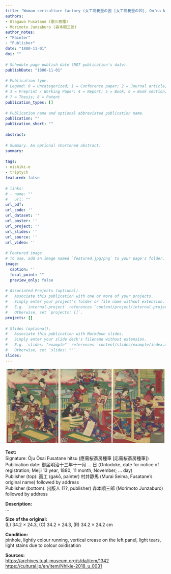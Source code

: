 ```yaml
---
title: "Woman sericulture factory (女工場養蚕の圖 [女工場養蚕の図], On’na kōjō yōsan no zu)"
authors:
- Utagawa Fusatane (歌川房種)
- Morimoto Junzaburo (森本順三郎)
author_notes:
- "Painter"
- "Publisher"
date: "1880-11-01"
doi: ""

# Schedule page publish date (NOT publication's date).
publishDate: "1880-11-01"

# Publication type.
# Legend: 0 = Uncategorized; 1 = Conference paper; 2 = Journal article;
# 3 = Preprint / Working Paper; 4 = Report; 5 = Book; 6 = Book section;
# 7 = Thesis; 8 = Patent
publication_types: []

# Publication name and optional abbreviated publication name.
publication: ""
publication_short: ""

abstract:

# Summary. An optional shortened abstract.
summary:

tags:
- nishiki-e
- triptych
featured: false

# links:
# - name: ""
#   url: ""
url_pdf:
url_code: ''
url_dataset: ''
url_poster: ''
url_project: ''
url_slides: ''
url_source: ''
url_video: ''

# Featured image
# To use, add an image named `featured.jpg/png` to your page's folder.
image:
  caption: ''
  focal_point: ""
  preview_only: false

# Associated Projects (optional).
#   Associate this publication with one or more of your projects.
#   Simply enter your project's folder or file name without extension.
#   E.g. `internal-project` references `content/project/internal-project/index.md`.
#   Otherwise, set `projects: []`.
projects: []

# Slides (optional).
#   Associate this publication with Markdown slides.
#   Simply enter your slide deck's filename without extension.
#   E.g. `slides: "example"` references `content/slides/example/index.md`.
#   Otherwise, set `slides: ""`.
slides:
---
```


<img src="eB20_40a.jpg" title="">

<b>Text:</b><br />
Signature: Ōju Ōsai Fusatane hitsu (應需桜斎房種筆 [応需桜斎房種筆])<br />
Publication date: 御届明治十三年十一月 ... 日 (Ontodoke, date for notice of registration; Meiji 13 year, 1880; 11 month, November; ... day)<br />
Publisher (top): 画工 (gakō, painter) 村井静馬 (Murai Seima, Fusatane’s original name) followed by address<br />
Publisher (bottom): 出版人 (??, publisher) 森本順三郎 (Morimoto Junzaburo) followed by address

<b>Description:</b><br />
...

<b>Size of the original:</b><br />
(L) 34.2 × 24.3, (C) 34.2 × 24.3, (R) 34.2 × 24.2 cm

<b>Condition:</b><br />
pinhole, lightly colour running, vertical crease on the left panel, light tears, light stains due to colour oxidisation

<b>Sources:</b><br />
https://archives.tuat-museum.org/s/da/item/1342<br />
https://cultural.jp/en/item/Nhikie-2018_u_0031
